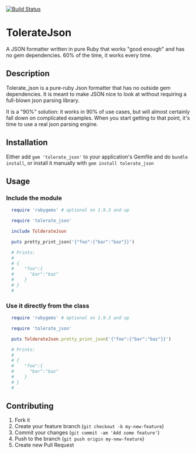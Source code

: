 [![Build Status](https://travis-ci.org/xunker/tolerate_json.png?branch=master)](https://travis-ci.org/xunker/tolerate_json)

# TolerateJson

A JSON formatter written in pure Ruby that works "good enough" and has no gem dependencies. 60% of the time, it works every time.

## Description

Tolerate_json is a pure-ruby Json formatter that has no outside gem dependencies. It is meant to make JSON nice to look at without requiring a full-blown json parsing library.

It is a "90%" solution: it works in 90% of use cases, but will almost certainly fall down on complicated examples. When you start getting to that point, it's time to use a real json parsing engine.

## Installation

Either add `gem 'tolerate_json'` to your application's Gemfile and do `bundle install`, or install it manually with `gem install tolerate_json`

## Usage

### Include the module

```ruby
  require 'rubygems' # optional on 1.9.3 and up

  require 'tolerate_json'

  include TolderateJson

  puts pretty_print_json('{"foo":{"bar":"baz"}}')

  # Prints:
  #
  # {
  #    "foo":{
  #      "bar":"baz"
  #    }
  # }
  #
```

### Use it directly from the class

```ruby
  require 'rubygems' # optional on 1.9.3 and up

  require 'tolerate_json'

  puts TolderateJson.pretty_print_json('{"foo":{"bar":"baz"}}')

  # Prints:
  #
  # {
  #    "foo":{
  #      "bar":"baz"
  #    }
  # }
  #
```


## Contributing

1. Fork it
2. Create your feature branch (`git checkout -b my-new-feature`)
3. Commit your changes (`git commit -am 'Add some feature'`)
4. Push to the branch (`git push origin my-new-feature`)
5. Create new Pull Request
